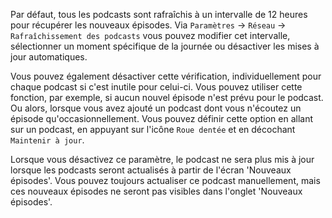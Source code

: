 Par défaut, tous les podcasts sont rafraîchis à un intervalle de 12 heures pour récupérer les nouveaux épisodes. Via `Paramètres` → `Réseau` → `Rafraîchissement des podcasts` vous pouvez modifier cet intervalle, sélectionner un moment spécifique de la journée ou désactiver les mises à jour automatiques.

Vous pouvez également désactiver cette vérification, individuellement pour chaque podcast si c'est inutile pour celui-ci. Vous pouvez utiliser cette fonction, par exemple, si aucun nouvel épisode n'est prévu pour le podcast. Ou alors, lorsque vous avez ajouté un podcast dont vous n'écoutez un épisode qu'occasionnellement. Vous pouvez définir cette option en allant sur un podcast, en appuyant sur l'icône `Roue dentée` et en décochant `Maintenir à jour`.

Lorsque vous désactivez ce paramètre, le podcast ne sera plus mis à jour lorsque les podcasts seront actualisés à partir de l'écran 'Nouveaux épisodes'. Vous pouvez toujours actualiser ce podcast manuellement, mais ces nouveaux épisodes ne seront pas visibles dans l'onglet 'Nouveaux épisodes'.
